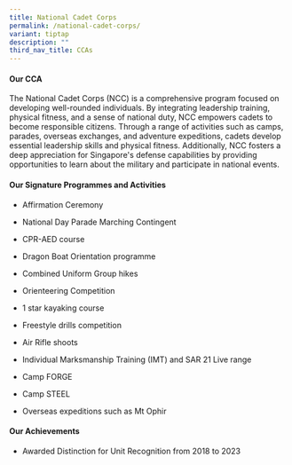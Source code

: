 ```yaml
---
title: National Cadet Corps
permalink: /national-cadet-corps/
variant: tiptap
description: ""
third_nav_title: CCAs
---
```

<h4><strong>Our CCA</strong></h4>
<p>The National Cadet Corps (NCC) is a comprehensive program focused on developing
well-rounded individuals. By integrating leadership training, physical
fitness, and a sense of national duty, NCC empowers cadets to become responsible
citizens. Through a range of activities such as camps, parades, overseas
exchanges, and adventure expeditions, cadets develop essential leadership
skills and physical fitness. Additionally, NCC fosters a deep appreciation
for Singapore's defense capabilities by providing opportunities to learn
about the military and participate in national events.</p>
<h4><strong>Our Signature Programmes and Activities</strong></h4>
<ul data-tight="true" class="tight">
<li>
<p>Affirmation Ceremony</p>
</li>
<li>
<p>National Day Parade Marching Contingent</p>
</li>
<li>
<p>CPR-AED course</p>
</li>
<li>
<p>Dragon Boat Orientation programme</p>
</li>
<li>
<p>Combined Uniform Group hikes</p>
</li>
<li>
<p>Orienteering Competition</p>
</li>
<li>
<p>1 star kayaking course</p>
</li>
<li>
<p>Freestyle drills competition</p>
</li>
<li>
<p>Air Rifle shoots</p>
</li>
<li>
<p>Individual Marksmanship Training (IMT) and SAR 21 Live range</p>
</li>
<li>
<p>Camp FORGE</p>
</li>
<li>
<p>Camp STEEL</p>
</li>
<li>
<p>Overseas expeditions such as Mt Ophir</p>
</li>
</ul>
<h4><strong>Our Achievements</strong></h4>
<ul data-tight="true" class="tight">
<li>
<p>Awarded Distinction for Unit Recognition from 2018 to 2023</p>
</li>
</ul>
<p></p>